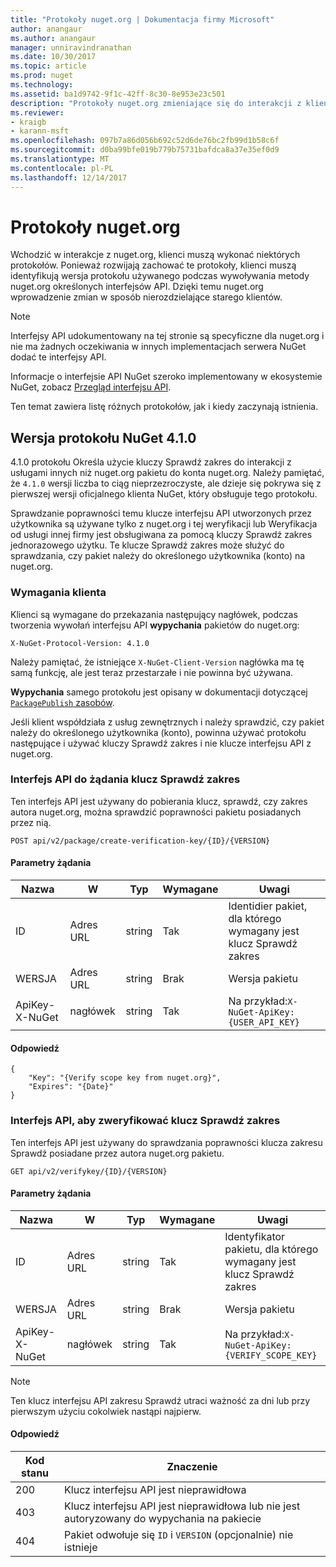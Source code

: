 ```yaml
---
title: "Protokoły nuget.org | Dokumentacja firmy Microsoft"
author: anangaur
ms.author: anangaur
manager: unniravindranathan
ms.date: 10/30/2017
ms.topic: article
ms.prod: nuget
ms.technology: 
ms.assetid: ba1d9742-9f1c-42ff-8c30-8e953e23c501
description: "Protokoły nuget.org zmieniające się do interakcji z klientów NuGet."
ms.reviewer:
- kraigb
- karann-msft
ms.openlocfilehash: 097b7a86d056b692c52d6de76bc2fb99d1b58c6f
ms.sourcegitcommit: d0ba99bfe019b779b75731bafdca8a37e35ef0d9
ms.translationtype: MT
ms.contentlocale: pl-PL
ms.lasthandoff: 12/14/2017
---
```

# <a name="nugetorg-protocols"></a>Protokoły nuget.org

Wchodzić w interakcje z nuget.org, klienci muszą wykonać niektórych protokołów. Ponieważ rozwijają zachować te protokoły, klienci muszą identyfikują wersja protokołu używanego podczas wywoływania metody nuget.org określonych interfejsów API. Dzięki temu nuget.org wprowadzenie zmian w sposób nierozdzielające starego klientów.

> [!Note]
> Interfejsy API udokumentowany na tej stronie są specyficzne dla nuget.org i nie ma żadnych oczekiwania w innych implementacjach serwera NuGet dodać te interfejsy API. 

Informacje o interfejsie API NuGet szeroko implementowany w ekosystemie NuGet, zobacz [Przegląd interfejsu API](overview.md).

Ten temat zawiera listę różnych protokołów, jak i kiedy zaczynają istnienia.

## <a name="nuget-protocol-version-410"></a>Wersja protokołu NuGet 4.1.0

4.1.0 protokołu Określa użycie kluczy Sprawdź zakres do interakcji z usługami innych niż nuget.org pakietu do konta nuget.org. Należy pamiętać, że `4.1.0` wersji liczba to ciąg nieprzezroczyste, ale dzieje się pokrywa się z pierwszej wersji oficjalnego klienta NuGet, który obsługuje tego protokołu.

Sprawdzanie poprawności temu klucze interfejsu API utworzonych przez użytkownika są używane tylko z nuget.org i tej weryfikacji lub Weryfikacja od usługi innej firmy jest obsługiwana za pomocą kluczy Sprawdź zakres jednorazowego użytku. Te klucze Sprawdź zakres może służyć do sprawdzania, czy pakiet należy do określonego użytkownika (konto) na nuget.org.

### <a name="client-requirement"></a>Wymagania klienta

Klienci są wymagane do przekazania następujący nagłówek, podczas tworzenia wywołań interfejsu API **wypychania** pakietów do nuget.org:

```
X-NuGet-Protocol-Version: 4.1.0
```

Należy pamiętać, że istniejące `X-NuGet-Client-Version` nagłówka ma tę samą funkcję, ale jest teraz przestarzałe i nie powinna być używana.

**Wypychania** samego protokołu jest opisany w dokumentacji dotyczącej [ `PackagePublish` zasobów](package-publish-resource.md).

Jeśli klient współdziała z usług zewnętrznych i należy sprawdzić, czy pakiet należy do określonego użytkownika (konto), powinna używać protokołu następujące i używać kluczy Sprawdź zakres i nie klucze interfejsu API z nuget.org.

### <a name="api-to-request-a-verify-scope-key"></a>Interfejs API do żądania klucz Sprawdź zakres

Ten interfejs API jest używany do pobierania klucz, sprawdź, czy zakres autora nuget.org, można sprawdzić poprawności pakietu posiadanych przez nią.

```
POST api/v2/package/create-verification-key/{ID}/{VERSION}
```

#### <a name="request-parameters"></a>Parametry żądania

Nazwa           | W     | Typ   | Wymagane | Uwagi
-------------- | ------ | ------ | -------- | -----
ID             | Adres URL    | string | Tak      | Identidier pakiet, dla którego wymagany jest klucz Sprawdź zakres
WERSJA        | Adres URL    | string | Brak       | Wersja pakietu
ApiKey-X-NuGet | nagłówek | string | Tak      | Na przykład:`X-NuGet-ApiKey: {USER_API_KEY}`

#### <a name="response"></a>Odpowiedź

```
{
    "Key": "{Verify scope key from nuget.org}",
    "Expires": "{Date}"
}
```

### <a name="api-to-verify-the-verify-scope-key"></a>Interfejs API, aby zweryfikować klucz Sprawdź zakres

Ten interfejs API jest używany do sprawdzania poprawności klucza zakresu Sprawdź posiadane przez autora nuget.org pakietu.

```
GET api/v2/verifykey/{ID}/{VERSION}
```

#### <a name="request-parameters"></a>Parametry żądania

Nazwa           | W     | Typ   | Wymagane | Uwagi
-------------  | ------ | ------ | -------- | -----
ID             | Adres URL    | string | Tak      | Identyfikator pakietu, dla którego wymagany jest klucz Sprawdź zakres
WERSJA        | Adres URL    | string | Brak       | Wersja pakietu
ApiKey-X-NuGet | nagłówek | string | Tak      | Na przykład:`X-NuGet-ApiKey: {VERIFY_SCOPE_KEY}`

> [!Note]
> Ten klucz interfejsu API zakresu Sprawdź utraci ważność za dni lub przy pierwszym użyciu cokolwiek nastąpi najpierw.

#### <a name="response"></a>Odpowiedź

Kod stanu | Znaczenie
----------- | -------
200         | Klucz interfejsu API jest nieprawidłowa
403         | Klucz interfejsu API jest nieprawidłowa lub nie jest autoryzowany do wypychania na pakiecie
404         | Pakiet odwołuje się `ID` i `VERSION` (opcjonalnie) nie istnieje
